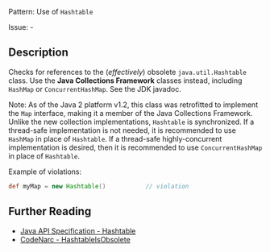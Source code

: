 Pattern: Use of `Hashtable`

Issue: -

## Description

Checks for references to the (*effectively*) obsolete `java.util.Hashtable` class. Use the **Java Collections Framework** classes instead, including `HashMap` or `ConcurrentHashMap`. See the JDK javadoc.

Note: As of the Java 2 platform v1.2, this class was retrofitted to implement the `Map` interface, making it a member of the Java Collections Framework. Unlike the new collection implementations, `Hashtable` is synchronized. If a thread-safe implementation is not needed, it is recommended to use `HashMap` in place of `Hashtable`. If a thread-safe highly-concurrent implementation is desired, then it is recommended to use `ConcurrentHashMap` in place of `Hashtable`.

Example of violations:

``` groovy
def myMap = new Hashtable()           // violation
```

## Further Reading

* [Java API Specification - Hashtable](https://docs.oracle.com/javase/7/docs/api/java/util/Hashtable.html)
* [CodeNarc - HashtableIsObsolete](http://codenarc.sourceforge.net/codenarc-rules-convention.html#HashtableIsObsolete)